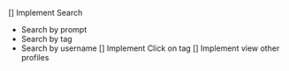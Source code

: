 [] Implement Search
-   Search by prompt
-   Search by tag
-   Search by username
[] Implement Click on tag
[] Implement view other profiles